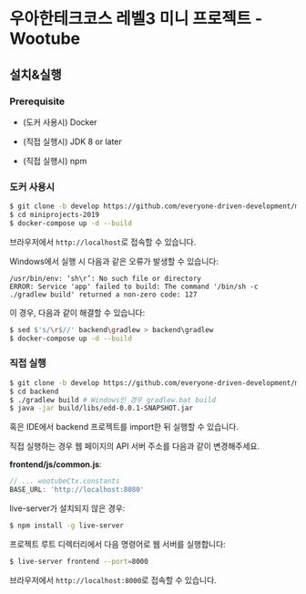# 우아한테크코스 레벨3 미니 프로젝트 - Wootube

## 설치&실행

### Prerequisite

* (도커 사용시) Docker

* (직접 실행시) JDK 8 or later 
* (직접 실행시) npm



### 도커 사용시

```bash
$ git clone -b develop https://github.com/everyone-driven-development/miniprojects-2019
$ cd miniprojects-2019
$ docker-compose up -d --build
```

브라우저에서 `http://localhost`로 접속할 수 있습니다.



Windows에서 실행 시 다음과 같은 오류가 발생할 수 있습니다:

```
/usr/bin/env: ‘sh\r’: No such file or directory
ERROR: Service 'app' failed to build: The command '/bin/sh -c ./gradlew build' returned a non-zero code: 127
```

이 경우, 다음과 같이 해결할 수 있습니다:

```bash
$ sed $'s/\r$//' backend\gradlew > backend\gradlew
$ docker-compose up -d --build
```



### 직접 실행

```bash
$ git clone -b develop https://github.com/everyone-driven-development/miniprojects-2019
$ cd backend
$ ./gradlew build # Windows인 경우 gradlew.bat build
$ java -jar build/libs/edd-0.0.1-SNAPSHOT.jar
```

혹은 IDE에서 backend 프로젝트를 import한 뒤 실행할 수 있습니다.



직접 실행하는 경우 웹 페이지의 API 서버 주소를 다음과 같이 변경해주세요.

**frontend/js/common.js**:

```javascript
// ... wootubeCtx.constants
BASE_URL: 'http://localhost:8080'
```

live-server가 설치되지 않은 경우:

```bash
$ npm install -g live-server
```

프로젝트 루트 디렉터리에서 다음 명령어로 웹 서버를 실행합니다:

```bash
$ live-server frontend --port=8000
```

브라우저에서 `http://localhost:8000`로 접속할 수 있습니다.

